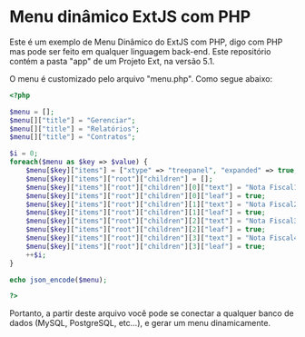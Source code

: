 # Menu dinâmico ExtJS com PHP

Este é um exemplo de Menu Dinâmico do ExtJS com PHP, digo com PHP mas pode ser feito em qualquer linguagem back-end.
Este repositório contém a pasta "app" de um Projeto Ext, na versão 5.1.

O menu é customizado pelo arquivo "menu.php". Como segue abaixo:

```php
<?php

$menu = [];
$menu[]["title"] = "Gerenciar";
$menu[]["title"] = "Relatórios";
$menu[]["title"] = "Contratos";

$i = 0;
foreach($menu as $key => $value) {
	$menu[$key]["items"] = ["xtype" => "treepanel", "expanded" => true, "rootVisible" => false, "border" => 0];
	$menu[$key]["items"]["root"]["children"] = [];
	$menu[$key]["items"]["root"]["children"][0]["text"] = "Nota Fiscal1";
	$menu[$key]["items"]["root"]["children"][0]["leaf"] = true;
	$menu[$key]["items"]["root"]["children"][1]["text"] = "Nota Fiscal2";
	$menu[$key]["items"]["root"]["children"][1]["leaf"] = true;
	$menu[$key]["items"]["root"]["children"][2]["text"] = "Nota Fiscal3";
	$menu[$key]["items"]["root"]["children"][2]["leaf"] = true;
	$menu[$key]["items"]["root"]["children"][3]["text"] = "Nota Fiscal4";
	$menu[$key]["items"]["root"]["children"][3]["leaf"] = true;
	++$i;
}

echo json_encode($menu);

?>
```

Portanto, a partir deste arquivo você pode se conectar a qualquer banco de dados (MySQL, PostgreSQL, etc...), e gerar um menu dinamicamente.